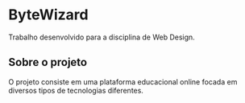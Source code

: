 # ByteWizard
 Trabalho desenvolvido para a disciplina de Web Design.
## Sobre o projeto
O projeto consiste em uma plataforma educacional online focada em diversos tipos de tecnologias diferentes.
